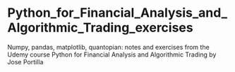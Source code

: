 # Python_for_Financial_Analysis_and_Algorithmic_Trading_exercises
 Numpy, pandas, matplotlib, quantopian: notes and exercises from the Udemy course Python for Financial Analysis and Algorithmic Trading by Jose Portilla
